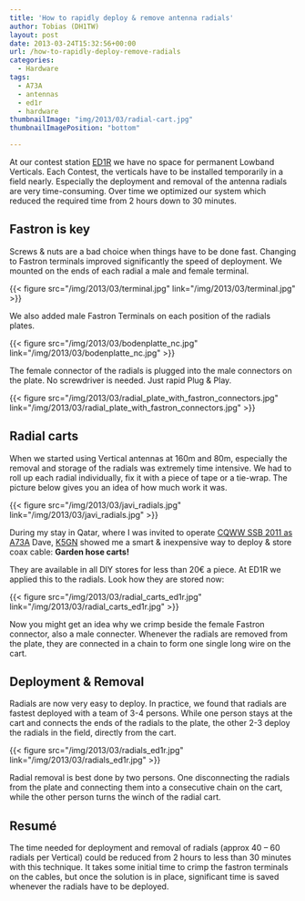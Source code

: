 ```yaml
---
title: 'How to rapidly deploy & remove antenna radials'
author: Tobias (DH1TW)
layout: post
date: 2013-03-24T15:32:56+00:00
url: /how-to-rapidly-deploy-remove-radials
categories:
  - Hardware
tags:
  - A73A
  - antennas
  - ed1r
  - hardware
thumbnailImage: "img/2013/03/radial-cart.jpg"
thumbnailImagePosition: "bottom"

---
```


At our contest station [ED1R][1] we have no space for permanent Lowband Verticals. Each Contest, the verticals have to be installed temporarily in a field nearly. Especially the deployment and removal of the antenna radials are very time-consuming. Over time we optimized our system which reduced the required time from 2 hours down to 30 minutes.

<!--more-->

## Fastron is key

Screws & nuts are a bad choice when things have to be done fast. Changing to Fastron terminals improved significantly the speed of deployment. We mounted on the ends of each radial a male and female terminal.

{{< figure src="/img/2013/03/terminal.jpg" link="/img/2013/03/terminal.jpg" >}}

We also added male Fastron Terminals on each position of the radials plates.

{{< figure src="/img/2013/03/bodenplatte_nc.jpg" link="/img/2013/03/bodenplatte_nc.jpg" >}}

The female connector of the radials is plugged into the male connectors on the plate. No screwdriver is needed. Just rapid Plug & Play.

{{< figure src="/img/2013/03/radial_plate_with_fastron_connectors.jpg"
  link="/img/2013/03/radial_plate_with_fastron_connectors.jpg" >}}

## Radial carts

When we started using Vertical antennas at 160m and 80m, especially the removal and storage of the radials was extremely time intensive. We had to roll up each radial individually, fix it with a piece of tape or a tie-wrap. The picture below gives you an idea of how much work it was.

{{< figure src="/img/2013/03/javi_radials.jpg" link="/img/2013/03/javi_radials.jpg" >}}

During my stay in Qatar, where I was invited to operate [CQWW SSB 2011 as A73A][2] Dave, [K5GN][3] showed me a smart & inexpensive way to deploy & store coax cable: **Garden hose carts!**

They are available in all DIY stores for less than 20€ a piece. At ED1R we applied this to the radials. Look how they are stored now:

{{< figure src="/img/2013/03/radial_carts_ed1r.jpg" link="/img/2013/03/radial_carts_ed1r.jpg" >}}

Now you might get an idea why we crimp beside the female Fastron connector, also a male connecter. Whenever the radials are removed from the plate, they are connected in a chain to form one single long wire on the cart.

## Deployment & Removal

Radials are now very easy to deploy. In practice, we found that radials are fastest deployed with a team of 3-4 persons. While one person stays at the cart and connects the ends of the radials to the plate, the other 2-3 deploy the radials in the field, directly from the cart.

{{< figure src="/img/2013/03/radials_ed1r.jpg" link="/img/2013/03/radials_ed1r.jpg" >}}

Radial removal is best done by two persons. One disconnecting the radials from the plate and connecting them into a consecutive chain on the cart, while the other person turns the winch of the radial cart.

## Resumé

The time needed for deployment and removal of radials (approx 40 &#8211; 60 radials per Vertical) could be reduced from 2 hours to less than 30 minutes with this technique. It takes some initial time to crimp the fastron terminals on the cables, but once the solution is in place, significant time is saved whenever the radials have to be deployed.

 [1]: http://www.ed1r.com
 [2]: https://www.dh1tw.de/a73a-in-cqww-ssb-2011
 [3]: http://qrz.com/db/k5gn